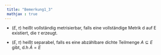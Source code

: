 ```yaml
---
 title: "Bemerkung1_3"
 mathjax : true
---
```

-   $(E,\tau)$ heißt vollständig metrisierbar, falls eine vollständige
    Metrik d auf E existiert, die $\tau$ erzeugt.

-   $(E,\tau)$ heißt separabel, falls es eine abzählbare dichte
    Teilmenge $A \subseteq E$ gibt, d.h $\bar{A} = E$
